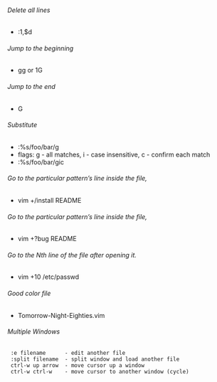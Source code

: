 ###### Delete all lines
* :1,$d

###### Jump to the beginning 
* gg or 1G

###### Jump to the end
* G

###### Substitute
* :%s/foo/bar/g
* flags: g - all matches, i - case insensitive, c - confirm each match
* :%s/foo/bar/gic

###### Go to the particular pattern’s line inside the file,
* vim +/install README

###### Go to the particular pattern’s line inside the file,
* vim +?bug README

###### Go to the Nth line of the file after opening it.
* vim +10 /etc/passwd

###### Good color file
* Tomorrow-Night-Eighties.vim

###### Multiple Windows
```
 :e filename      - edit another file
 :split filename  - split window and load another file
 ctrl-w up arrow  - move cursor up a window
 ctrl-w ctrl-w    - move cursor to another window (cycle)
```

